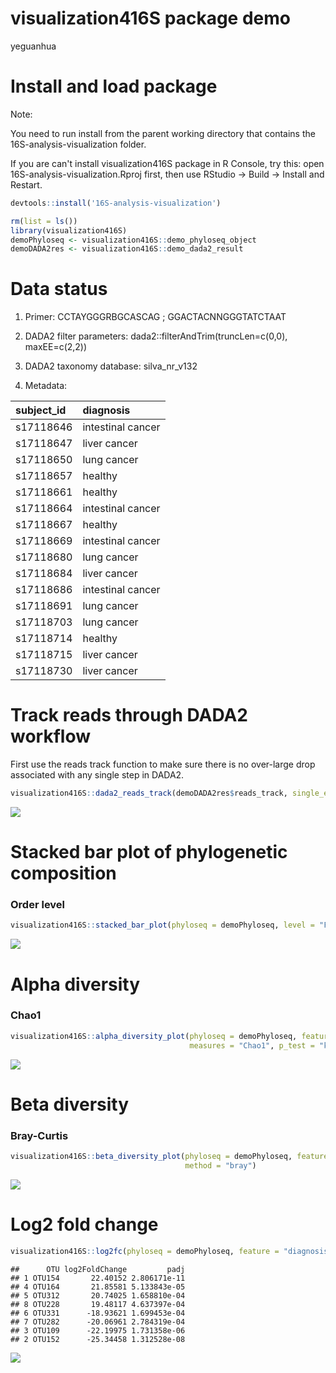 visualization416S package demo
================
yeguanhua

Install and load package
========================

Note:

You need to run install from the parent working directory that contains the 16S-analysis-visualization folder.

If you are can't install visualization416S package in R Console, try this: open 16S-analysis-visualization.Rproj first, then use RStudio → Build → Install and Restart.

``` r
devtools::install('16S-analysis-visualization')
```

``` r
rm(list = ls())
library(visualization416S)
demoPhyloseq <- visualization416S::demo_phyloseq_object
demoDADA2res <- visualization416S::demo_dada2_result
```

Data status
===========

1.  Primer: CCTAYGGGRBGCASCAG ; GGACTACNNGGGTATCTAAT

2.  DADA2 filter parameters: dada2::filterAndTrim(truncLen=c(0,0), maxEE=c(2,2))

3.  DADA2 taxonomy database: silva\_nr\_v132

4.  Metadata:

| subject\_id | diagnosis         |
|:------------|:------------------|
| s17118646   | intestinal cancer |
| s17118647   | liver cancer      |
| s17118650   | lung cancer       |
| s17118657   | healthy           |
| s17118661   | healthy           |
| s17118664   | intestinal cancer |
| s17118667   | healthy           |
| s17118669   | intestinal cancer |
| s17118680   | lung cancer       |
| s17118684   | liver cancer      |
| s17118686   | intestinal cancer |
| s17118691   | lung cancer       |
| s17118703   | lung cancer       |
| s17118714   | healthy           |
| s17118715   | liver cancer      |
| s17118730   | liver cancer      |

Track reads through DADA2 workflow
==================================

First use the reads track function to make sure there is no over-large drop associated with any single step in DADA2.

``` r
visualization416S::dada2_reads_track(demoDADA2res$reads_track, single_end = FALSE)
```

![](README_files/figure-markdown_github/reads_track-1.png)

Stacked bar plot of phylogenetic composition
============================================

### Order level

``` r
visualization416S::stacked_bar_plot(phyloseq = demoPhyloseq, level = "Family", feature = "diagnosis")
```

![](README_files/figure-markdown_github/Stacked_bar_plot-1.png)

Alpha diversity
===============

### Chao1

``` r
visualization416S::alpha_diversity_plot(phyloseq = demoPhyloseq, feature = "diagnosis", 
                                        measures = "Chao1", p_test = "kruskal")
```

![](README_files/figure-markdown_github/Chao1-1.png)

Beta diversity
==============

### Bray-Curtis

``` r
visualization416S::beta_diversity_plot(phyloseq = demoPhyloseq, feature = "diagnosis", 
                                       method = "bray")
```

![](README_files/figure-markdown_github/Bray-Curtis-1.png)

Log2 fold change
================

``` r
visualization416S::log2fc(phyloseq = demoPhyloseq, feature = "diagnosis")
```

    ##      OTU log2FoldChange         padj
    ## 1 OTU154       22.40152 2.806171e-11
    ## 4 OTU164       21.85581 5.133843e-05
    ## 5 OTU312       20.74025 1.658810e-04
    ## 8 OTU228       19.48117 4.637397e-04
    ## 6 OTU331      -18.93621 1.699453e-04
    ## 7 OTU282      -20.06961 2.784319e-04
    ## 3 OTU109      -22.19975 1.731358e-06
    ## 2 OTU152      -25.34458 1.312528e-08

![](README_files/figure-markdown_github/log2fc-1.png)
